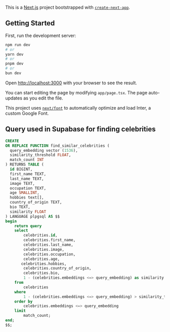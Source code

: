 This is a [Next.js](https://nextjs.org/) project bootstrapped with [`create-next-app`](https://github.com/vercel/next.js/tree/canary/packages/create-next-app).

## Getting Started

First, run the development server:

```bash
npm run dev
# or
yarn dev
# or
pnpm dev
# or
bun dev
```

Open [http://localhost:3000](http://localhost:3000) with your browser to see the result.

You can start editing the page by modifying `app/page.tsx`. The page auto-updates as you edit the file.

This project uses [`next/font`](https://nextjs.org/docs/basic-features/font-optimization) to automatically optimize and load Inter, a custom Google Font.

## Query used in Supabase for finding celebrities

```sql
CREATE
OR REPLACE FUNCTION find_similar_celebrities (
  query_embedding vector (1536),
  similarity_threshold FLOAT,
  match_count INT
) RETURNS TABLE (
  id BIGINT,
  first_name TEXT,
  last_name TEXT,
  image TEXT,
  occupation TEXT,
  age SMALLINT,
  hobbies text[],
  country_of_origin TEXT,
  bio TEXT,
  similarity FLOAT
) LANGUAGE plpgsql AS $$
begin
    return query
    select
        celebrities.id,
        celebrities.first_name,
        celebrities.last_name,
        celebrities.image,
        celebrities.occupation,
        celebrities.age,
       celebrities.hobbies,
        celebrities.country_of_origin,
        celebrities.bio,
        1 - (celebrities.embeddings <=> query_embedding) as similarity
    from
        celebrities
    where
        1 - (celebrities.embeddings <=> query_embedding) > similarity_threshold
    order by
        celebrities.embeddings <=> query_embedding
    limit
        match_count;
end;
$$;
```
